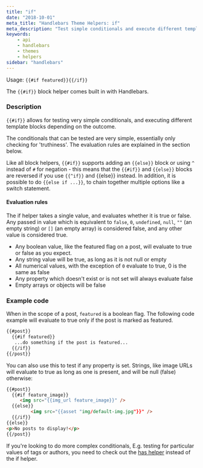 ```yaml
---
title: "if"
date: "2018-10-01"
meta_title: "Handlebars Theme Helpers: if"
meta_description: "Test simple conditionals and execute different templates using this Handlebars theme helper in your custom Ghost theme."
keywords:
    - api
    - handlebars
    - themes
    - helpers
sidebar: "handlebars"
---
```


Usage: `{{#if featured}}{{/if}}`

The `{{#if}}` block helper comes built in with Handlebars.

### Description

`{{#if}}` allows for testing very simple conditionals, and executing different template blocks depending on the outcome.

The conditionals that can be tested are very simple, essentially only checking for 'truthiness'. The evaluation rules are explained in the section below.

Like all block helpers, `{{#if}}` supports adding an `{{else}}` block or using `^` instead of `#` for negation - this means that the `{{#if}}` and `{{else}}` blocks are reversed if you use `{{^if}}` and {{else}} instead. In addition, it is possible to do `{{else if ...}}`, to chain together multiple options like a switch statement.

#### Evaluation rules

The if helper takes a single value, and evaluates whether it is true or false. Any passed in value which is equivalent to `false`, `0`, `undefined`, `null`, `""` (an empty string) or `[]` (an empty array) is considered false, and any other value is considered true.

 - Any boolean value, like the featured flag on a post, will evaluate to true or false as you expect.
 - Any string value will be true, as long as it is not null or empty
 - All numerical values, with the exception of `0` evaluate to true, 0 is the same as false
 - Any property which doesn't exist or is not set will always evaluate false
 - Empty arrays or objects will be false

### Example code

When in the scope of a post, `featured` is a boolean flag. The following code example will evaluate to true only if the post is marked as featured.

```html
{{#post}}
  {{#if featured}}
   ...do something if the post is featured...
  {{/if}}
{{/post}}
```

You can also use this to test if any property is set. Strings, like image URLs will evaluate to true as long as one is present, and will be null (false) otherwise:

```html
{{#post}}
  {{#if feature_image}}
     <img src="{{img_url feature_image}}" />
  {{else}}
		 <img src="{{asset "img/default-img.jpg"}}" />
  {{/if}}
{{else}}
<p>No posts to display!</p>
{{/post}}
```

If you're looking to do more complex conditionals, E.g. testing for particular values of tags or authors, you need to check out the [has helper](doc:has) instead of the if helper.
